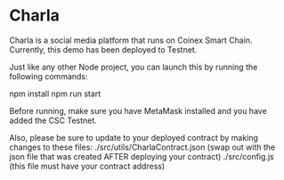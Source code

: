 # Charla

Charla is a social media platform that runs on Coinex Smart Chain. Currently, this demo has been deployed to Testnet.

Just like any other Node project, you can launch this by running the following commands:

npm install
npm run start

Before running, make sure you have MetaMask installed and you have added the CSC Testnet.

Also, please be sure to update to your deployed contract by making changes to these files:
./src/utils/CharlaContract.json (swap out with the json file that was created AFTER deploying your contract)
./src/config.js (this file must have your contract address)